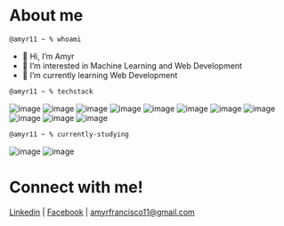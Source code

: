 # About me
```zsh
@amyr11 ~ % whoami
```
- 👋 Hi, I’m Amyr
- 👀 I’m interested in Machine Learning and Web Development
- 🌱 I’m currently learning Web Development

```zsh
@amyr11 ~ % techstack
```
![image](https://img.shields.io/badge/C-00599C?style=for-the-badge&logo=c&logoColor=white)
![image](https://img.shields.io/badge/C%2B%2B-00599C?style=for-the-badge&logo=c%2B%2B&logoColor=white)
![image](https://img.shields.io/badge/Python-FFD43B?style=for-the-badge&logo=python&logoColor=blue)
![image](https://img.shields.io/badge/Flutter-02569B?style=for-the-badge&logo=flutter&logoColor=white)
![image](https://img.shields.io/badge/HTML5-E34F26?style=for-the-badge&logo=html5&logoColor=white)
![image](https://img.shields.io/badge/CSS3-1572B6?style=for-the-badge&logo=css3&logoColor=white)
![image](https://img.shields.io/badge/JavaScript-323330?style=for-the-badge&logo=javascript&logoColor=F7DF1E)
![image](https://img.shields.io/badge/Express.js-000000?style=for-the-badge&logo=express&logoColor=white)
![image](https://img.shields.io/badge/React-20232A?style=for-the-badge&logo=react&logoColor=61DAFB)
![image](https://img.shields.io/badge/Node.js-339933?style=for-the-badge&logo=nodedotjs&logoColor=white)
![image](https://img.shields.io/badge/firebase-ffca28?style=for-the-badge&logo=firebase&logoColor=black)

```zsh
@amyr11 ~ % currently-studying
```
![image](https://img.shields.io/badge/MongoDB-4EA94B?style=for-the-badge&logo=mongodb&logoColor=white)
![image](https://img.shields.io/badge/Electron-2B2E3A?style=for-the-badge&logo=electron&logoColor=9FEAF9)

# Connect with me!
[Linkedin](https://www.linkedin.com/in/amyr-edmar-francisco-a5b425224/) | 
[Facebook](https://www.facebook.com/amyredmar/) | 
[amyrfrancisco11@gmail.com](mailto:amyrfrancisco11@gmail.com)
